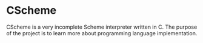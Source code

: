 # CScheme

CScheme is a very incomplete Scheme interpreter written in C. The purpose of the project is to learn more about programming language implementation.